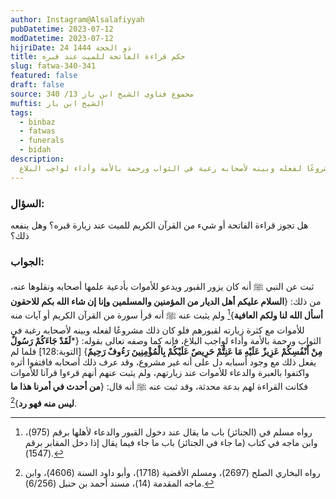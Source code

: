 ```yaml
---
author: Instagram@Alsalafiyyah
pubDatetime: 2023-07-12
modDatetime: 2023-07-12
hijriDate: 24 ذو الحجة 1444
title: حكم قراءة الفاتحة للميت عند قبره
slug: fatwa-340-341
featured: false
draft: false
source: مجموع فتاوى الشيخ ابن باز 13/ 340
muftis: الشيخ ابن باز
tags:
  - binbaz
  - fatwas
  - funerals
  - bidah
description:
  لم يثبت عنه ﷺ أنه قرأ سورة من القرآن الكريم أو آيات منه للأموات مع كثرة زيارته لقبورهم فلو كان ذلك مشروعًا لفعله وبينه لأصحابه رغبة في الثواب ورحمة بالأمة وأداء لواجب البلاغ
---
```



### السؤال:
هل تجوز قراءة الفاتحة أو شيء من القرآن الكريم للميت عند زيارة قبره؟ وهل ينفعه ذلك؟


### الجواب:
ثبت عن النبي ﷺ أنه كان يزور القبور ويدعو للأموات بأدعية علمها أصحابه ونقلوها عنه، من ذلك: {**السلام عليكم أهل الديار من المؤمنين والمسلمين وإنا إن شاء الله بكم للاحقون أسأل الله لنا ولكم العافية**}[^1] ولم يثبت عنه ﷺ أنه قرأ سورة من القرآن الكريم أو آيات منه للأموات مع كثرة زيارته لقبورهم فلو كان ذلك مشروعًا لفعله وبينه لأصحابه رغبة في الثواب ورحمة بالأمة وأداء لواجب البلاغ، فإنه كما وصفه تعالى بقوله: {***لَقَدْ جَاءَكُمْ رَسُولٌ مِنْ أَنْفُسِكُمْ عَزِيزٌ عَلَيْهِ مَا عَنِتُّمْ حَرِيصٌ عَلَيْكُمْ بِالْمُؤْمِنِينَ رَءُوفٌ رَحِيمٌ**} [التوبة:128] فلما لم يفعل ذلك مع وجود أسبابه دل على أنه غير مشروع، وقد عرف ذلك أصحابه فاقتفوا أثره واكتفوا بالعبرة والدعاء للأموات عند زيارتهم، ولم يثبت عنهم أنهم قرءوا قرآنا للأموات فكانت القراءة لهم بدعة محدثة، وقد ثبت عنه ﷺ أنه قال: {**من أحدث في أمرنا هذا ما ليس منه فهو رد**}[^2]. 

[^1]: رواه مسلم في (الجنائز) باب ما يقال عند دخول القبور والدعاء لأهلها برقم (975)، وابن ماجه في كتاب (ما جاء في الجنائز) باب ما جاء فيما يقال إذا دخل المقابر برقم (1547).
[^2]: رواه البخاري الصلح (2697)، ومسلم الأقضية (1718)، وأبو داود السنة (4606)، وابن ماجه المقدمة (14)، مسند أحمد بن حنبل (6/256). 
